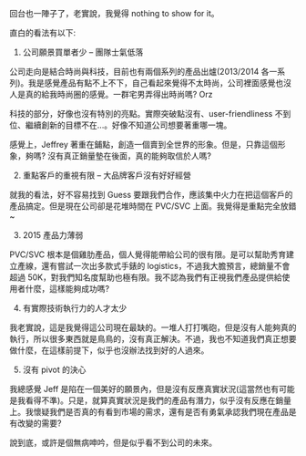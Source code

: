 回台也一陣子了，老實說，我覺得 nothing to show for it。

直白的看法有以下:

1. 公司願景買單者少 – 團隊士氣低落

公司走向是結合時尚與科技，目前也有兩個系列的產品出爐(2013/2014 各一系列)。我是感覺產品有點不上不下，自己看起來覺得不太時尚，公司裡面感覺也沒人是真的給我時尚圈的感覺。一群宅男弄得出時尚嗎? Orz

科技的部分，好像也沒有特別的亮點。實際突破點沒有、user-friendliness 不到位、繼續創新的目標不在…。好像不知道公司想要著重哪一塊。

感覺上，Jeffrey 著重在鋪點，創造一個賣到全世界的形象。但是，只靠這個形象，夠嗎? 沒有真正銷量墊在後面，真的能夠取信於人嗎?

2. 重點客戶的重視有限 – 大品牌客戶沒有好好經營

就我的看法，好不容易找到 Guess 要跟我們合作，應該集中火力在把這個客戶的產品搞定。但是現在公司卻是花堆時間在 PVC/SVC 上面。我覺得是重點完全放錯~

3. 2015 產品力薄弱

PVC/SVC 根本是個雞肋產品，個人覺得能帶給公司的很有限。是可以幫助秀育建立產線，還有嘗試一次出多款式手錶的 logistics，不過我大膽預言，總銷量不會超過 50K，對我們知名度幫助也極有限。我不認為我們有正視我們產品提供給使用者什麼，這樣能夠成功嗎?

4. 有實際技術執行力的人才太少

我老實說，這是我覺得這公司現在最缺的。一堆人打打嘴砲，但是沒有人能夠真的執行，所以很多東西就是鳥鳥的，沒有真正解決。不過，我也不知道我們真正想要做什麼，在這樣前提下，似乎也沒辦法找到好的人過來。

5. 沒有 pivot 的決心

我總感覺 Jeff 是陷在一個美好的願景內，但是沒有反應真實狀況(這當然也有可能是我看得不準)。只是，就算真實狀況是我們的產品有潛力，似乎沒有反應在銷量上。我懷疑我們是否真的有看到市場的需求，還有是否有勇氣承認我們現在產品是有改變的需要?

說到底，或許是個無病呻吟，但是似乎看不到公司的未來。
